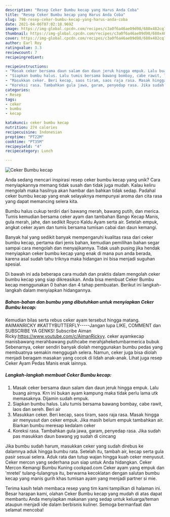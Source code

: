 ```yaml
---
description: "Resep Ceker Bumbu kecap yang Harus Anda Coba"
title: "Resep Ceker Bumbu kecap yang Harus Anda Coba"
slug: 798-resep-ceker-bumbu-kecap-yang-harus-anda-coba
date: 2021-04-06T07:02:18.969Z
image: https://img-global.cpcdn.com/recipes/c3a0f6a46ae09d98/680x482cq70/ceker-bumbu-kecap-foto-resep-utama.jpg
thumbnail: https://img-global.cpcdn.com/recipes/c3a0f6a46ae09d98/680x482cq70/ceker-bumbu-kecap-foto-resep-utama.jpg
cover: https://img-global.cpcdn.com/recipes/c3a0f6a46ae09d98/680x482cq70/ceker-bumbu-kecap-foto-resep-utama.jpg
author: Earl Roy
ratingvalue: 3.3
reviewcount: 7
recipeingredient:

recipeinstructions:
- "Masak ceker bersama daun salam dan daun jeruk hingga empuk. Lalu buang airnya. Krn ini bukan ayam kampung maka tidak perlu lama utk memasaknya. Dijamin sudah empuk."
- "Siapkan bumbu halus. Lalu tumis bersama bawang bombay, cabe rawit, laos dan sereh. Beri air"
- "Masukkan ceker. Beri kecap, saos tiram, saos raja rasa. Masak hingga air menyusut dan ceker empuk. Jika masih belum empuk tambahkan air. Biarkan bumbu meresap kedalam ceker"
- "Koreksi rasa. Tambahkan gula jawa, garam, penyedap rasa. Jika sudah pas masukkan daun bawang yg sudah di cincang"
categories:
- Resep
tags:
- ceker
- bumbu
- kecap

katakunci: ceker bumbu kecap 
nutrition: 274 calories
recipecuisine: Indonesian
preptime: "PT22M"
cooktime: "PT35M"
recipeyield: "4"
recipecategory: Lunch

---
```



![Ceker Bumbu kecap](https://img-global.cpcdn.com/recipes/c3a0f6a46ae09d98/680x482cq70/ceker-bumbu-kecap-foto-resep-utama.jpg)

Anda sedang mencari inspirasi resep ceker bumbu kecap yang unik? Cara menyiapkannya memang tidak susah dan tidak juga mudah. Kalau keliru mengolah maka hasilnya akan hambar dan bahkan tidak sedap. Padahal ceker bumbu kecap yang enak selayaknya mempunyai aroma dan cita rasa yang dapat memancing selera kita.

Bumbu halus cukup terdiri dari bawang merah, bawang putih, dan merica. Tumis kemudian bersama ceker ayam dan tambahan Bango Kecap Manis, gula merah, jahe, dan sedikit Royco Kaldu Ayam serta air. Setelah empuk, angkat ceker ayam dan tumis bersama tumisan cabai dan daun kemangi.

Banyak hal yang sedikit banyak mempengaruhi kualitas rasa dari ceker bumbu kecap, pertama dari jenis bahan, kemudian pemilihan bahan segar sampai cara mengolah dan menyajikannya. Tidak usah pusing jika hendak menyiapkan ceker bumbu kecap yang enak di mana pun anda berada, karena asal sudah tahu triknya maka hidangan ini bisa menjadi suguhan spesial.


Di bawah ini ada beberapa cara mudah dan praktis dalam mengolah ceker bumbu kecap yang siap dikreasikan. Anda bisa membuat Ceker Bumbu kecap menggunakan 0 bahan dan 4 tahap pembuatan. Berikut ini langkah-langkah dalam menyiapkan hidangannya.

<!--inarticleads1-->

##### Bahan-bahan dan bumbu yang dibutuhkan untuk menyiapkan Ceker Bumbu kecap:



Kemudian bilas serta rebus ceker ayam tersebut hingga matang. #AIMANRICKY #KATTYBUTTERFLY-----Jangan lupa LIKE, COMMENT dan SUBSCRIBE YA GENKS! Subscribe Aiman Ricky:https://www.youtube.com/c/AimanRickyy. ceker ayamkecap manisbawang merahbawang putihcabe merahjaheketumbarmerica bubuk Sebenarnya, ceker sendiri banyak diolah menggunakan bumbu pedas yang membuatnya semakin menggugah selera. Namun, ceker juga bisa diolah menjadi beragam masakan yang cocok di lidah anak-anak. Lihat juga resep Ceker Ayam Pedas Manis enak lainnya. 

<!--inarticleads2-->

##### Langkah-langkah membuat Ceker Bumbu kecap:

1. Masak ceker bersama daun salam dan daun jeruk hingga empuk. Lalu buang airnya. Krn ini bukan ayam kampung maka tidak perlu lama utk memasaknya. Dijamin sudah empuk.
1. Siapkan bumbu halus. Lalu tumis bersama bawang bombay, cabe rawit, laos dan sereh. Beri air
1. Masukkan ceker. Beri kecap, saos tiram, saos raja rasa. Masak hingga air menyusut dan ceker empuk. Jika masih belum empuk tambahkan air. Biarkan bumbu meresap kedalam ceker
1. Koreksi rasa. Tambahkan gula jawa, garam, penyedap rasa. Jika sudah pas masukkan daun bawang yg sudah di cincang


Jika bumbu sudah harum, masukkan ceker yang sudah direbus ke dalamnya aduk hingga bumbu rata. Setelah itu, tambah air, kecap serta gula pasir sesuai selera. Aduk rata dan tutup wajan hingga kuah ceker menyusut. Ceker mercon yang sederhana pun siap untuk Anda hidangkan. Ceker Mercon Kemangi Bumbu Kuning cookpad.com Ceker ayam yang empuk dan &#39;mretel&#39; tulang-tulangnya itu, berwarna kecoklatan dengan salutan bumbu kecap yang manis gurih khas tumisan ayam yang menjadi partner si mie. 

Terima kasih telah membaca resep yang tim kami tampilkan di halaman ini. Besar harapan kami, olahan Ceker Bumbu kecap yang mudah di atas dapat membantu Anda menyiapkan makanan yang sedap untuk keluarga/teman ataupun menjadi ide dalam berbisnis kuliner. Semoga bermanfaat dan selamat mencoba!
